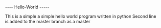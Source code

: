 ---- Hello-World -----


This is a simple a simple hello world program written in python 
Second line is added to the master branch as a master
